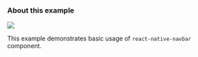 ### About this example
<img src='http://oi59.tinypic.com/2nlfthz.jpg' />

This example demonstrates basic usage of `react-native-navbar` component.
